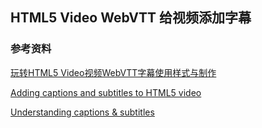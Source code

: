 ## HTML5 Video WebVTT 给视频添加字幕




### 参考资料

[玩转HTML5 Video视频WebVTT字幕使用样式与制作](http://www.zhangxinxu.com/wordpress/2018/03/html5-video-webvtt-subtitle/)

[Adding captions and subtitles to HTML5 video](https://developer.mozilla.org/zh-CN/Apps/Fundamentals/Audio_and_video_delivery/Adding_captions_and_subtitles_to_HTML5_video)

[Understanding captions & subtitles](http://web.archive.org/web/20160117160743/http://screenfont.ca/learn/)